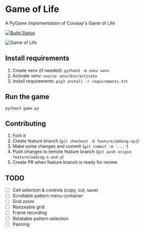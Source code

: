 # Game of Life

A PyGame implementation of Conway's Game of Life

[![Build Status](https://app.travis-ci.com/selftaught/GameOfLife.svg?token=Tx7EAKup6EXJbMTwywxS&branch=main)](https://app.travis-ci.com/selftaught/GameOfLife)

![Game of Life](https://i.imgur.com/HfXrR09.png)

## Install requirements

1. Create venv (if needed): `python3 -m venv venv`
2. Activate venv: `source venv/bin/activate`
3. Install requirements: `pip3 install -r requirements.txt`

## Run the game

`python3 game.py`

## Contributing

1. Fork it
2. Create feature branch (`git checkout -b feature/adding-xyz`)
3. Make some changes and commit (`git commit -m '...'`)
4. Push changes to remote feature branch (`git push origin feature/adding-x-and-y`)
5. Create PR when feature branch is ready for review

## TODO

- [ ] Cell selection & controls (copy, cut, save)
- [ ] Scrollable pattern menu container
- [ ] Grid zoom
- [ ] Resizeable grid
- [ ] Frame recording
- [ ] Rotatable pattern selection
- [ ] Panning
